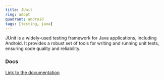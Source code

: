 ```yaml
---
title: JUnit
ring: adopt
quadrant: android
tags: [testing, java]
---
```


JUnit is a widely-used testing framework for Java applications, including Android. It provides a robust set of tools for writing and running unit tests, ensuring code quality and reliability.

### Docs

[Link to the documentation](https://junit.org/junit5/)
